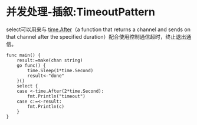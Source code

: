 ﻿# 并发处理-插叙:TimeoutPattern #

select可以用来与 [time.After](https://golang.org/pkg/time/#After)（a function that returns a channel and sends on that channel after the specified duration）配合使用控制通信超时，终止退出通信。

```
func main() {
	result:=make(chan string)
	go func() {
		time.Sleep(1*time.Second)
		result<-"done"
	}()
	select {
	case <-time.After(2*time.Second):
		fmt.Println("timeout")
	case c:=<-result:
		fmt.Println(c)
	}
}
```